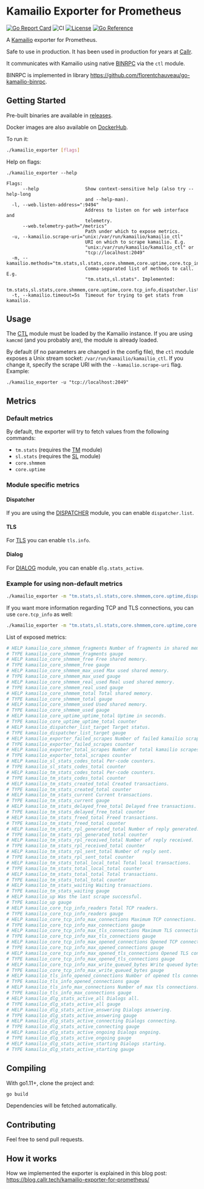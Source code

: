 # Kamailio Exporter for Prometheus
[![Go Report Card](https://goreportcard.com/badge/github.com/florentchauveau/kamailio_exporter)](https://goreportcard.com/report/github.com/florentchauveau/kamailio_exporter)
![CI](https://github.com/florentchauveau/kamailio_exporter/actions/workflows/build.yml/badge.svg)
[![License](https://img.shields.io/badge/License-MIT-blue.svg)](https://github.com/florentchauveau/kamailio_exporter/blob/master/LICENSE)
[![Go Reference](https://pkg.go.dev/badge/github.com/florentchauveau/kamailio_exporter.svg)](https://pkg.go.dev/github.com/florentchauveau/kamailio_exporter)

A [Kamailio](https://www.kamailio.org/) exporter for Prometheus.

Safe to use in production. It has been used in production for years at [Callr](https://www.callr.com).

It communicates with Kamailio using native [BINRPC](http://kamailio.org/docs/modules/stable/modules/ctl.html) via the `ctl` module. 

BINRPC is implemented in library https://github.com/florentchauveau/go-kamailio-binrpc.

## Getting Started

Pre-built binaries are available in [releases](https://github.com/florentchauveau/kamailio_exporter/releases).

Docker images are also available on [DockerHub](https://hub.docker.com/r/florentchauveau/kamailio_exporter).

To run it:
```bash
./kamailio_exporter [flags]
```

Help on flags:
```
./kamailio_exporter --help

Flags:
      --help                 Show context-sensitive help (also try --help-long
                             and --help-man).
  -l, --web.listen-address=":9494"
                             Address to listen on for web interface and
                             telemetry.
      --web.telemetry-path="/metrics"
                             Path under which to expose metrics.
  -u, --kamailio.scrape-uri="unix:/var/run/kamailio/kamailio_ctl"
                             URI on which to scrape kamailio. E.g.
                             "unix:/var/run/kamailio/kamailio_ctl" or
                             "tcp://localhost:2049"
  -m, --kamailio.methods="tm.stats,sl.stats,core.shmmem,core.uptime,core.tcp_info"
                             Comma-separated list of methods to call. E.g.
                             "tm.stats,sl.stats". Implemented:
                             tm.stats,sl.stats,core.shmmem,core.uptime,core.tcp_info,dispatcher.list,tls.info,dlg.stats_active
  -t, --kamailio.timeout=5s  Timeout for trying to get stats from kamailio.
  ```

## Usage

The [CTL](http://kamailio.org/docs/modules/stable/modules/ctl.html) module must be loaded by the Kamailio instance. If you are using `kamcmd` (and you probably are), the module is already loaded.

By default (if no parameters are changed in the config file), the `ctl` module exposes a Unix stream socket: `/var/run/kamailio/kamailio_ctl`. If you change it, specify the scrape URI with the `--kamailio.scrape-uri` flag. Example:

```
./kamailio_exporter -u "tcp://localhost:2049"
```

## Metrics

### Default metrics
By default, the exporter will try to fetch values from the following commands:

- `tm.stats` (requires the [TM](http://kamailio.org/docs/modules/stable/modules/tm.html) module)
- `sl.stats` (requires the [SL](http://kamailio.org/docs/modules/stable/modules/sl.html) module)
- `core.shmmem`
- `core.uptime`

### Module specific metrics
#### Dispatcher
If you are using the [DISPATCHER](http://kamailio.org/docs/modules/stable/modules/dispatcher.html) module, you can enable `dispatcher.list`.

#### TLS
For [TLS]( https://kamailio.org/docs/modules/stable/modules/tls.html ) you can enable `tls.info`.

#### Dialog
For [DIALOG](http://kamailio.org/docs/modules/stable/modules/dialog.html) module, you can enable `dlg.stats_active`.

### Example for using non-default metrics
```bash
./kamailio_exporter -m "tm.stats,sl.stats,core.shmmem,core.uptime,dispatcher.list,tls.info,dlg.stats_active"
```

If you want more information regarding TCP and TLS connections, you can use `core.tcp_info` as well:

```bash
./kamailio_exporter -m "tm.stats,sl.stats,core.shmmem,core.uptime,core.tcp_info"
```

List of exposed metrics:

```bash
# HELP kamailio_core_shmmem_fragments Number of fragments in shared memory.
# TYPE kamailio_core_shmmem_fragments gauge
# HELP kamailio_core_shmmem_free Free shared memory.
# TYPE kamailio_core_shmmem_free gauge
# HELP kamailio_core_shmmem_max_used Max used shared memory.
# TYPE kamailio_core_shmmem_max_used gauge
# HELP kamailio_core_shmmem_real_used Real used shared memory.
# TYPE kamailio_core_shmmem_real_used gauge
# HELP kamailio_core_shmmem_total Total shared memory.
# TYPE kamailio_core_shmmem_total gauge
# HELP kamailio_core_shmmem_used Used shared memory.
# TYPE kamailio_core_shmmem_used gauge
# HELP kamailio_core_uptime_uptime_total Uptime in seconds.
# TYPE kamailio_core_uptime_uptime_total counter
# HELP kamailio_dispatcher_list_target Target status.
# TYPE kamailio_dispatcher_list_target gauge
# HELP kamailio_exporter_failed_scrapes Number of failed kamailio scrapes
# TYPE kamailio_exporter_failed_scrapes counter
# HELP kamailio_exporter_total_scrapes Number of total kamailio scrapes
# TYPE kamailio_exporter_total_scrapes counter
# HELP kamailio_sl_stats_codes_total Per-code counters.
# TYPE kamailio_sl_stats_codes_total counter
# HELP kamailio_tm_stats_codes_total Per-code counters.
# TYPE kamailio_tm_stats_codes_total counter
# HELP kamailio_tm_stats_created_total Created transactions.
# TYPE kamailio_tm_stats_created_total counter
# HELP kamailio_tm_stats_current Current transactions.
# TYPE kamailio_tm_stats_current gauge
# HELP kamailio_tm_stats_delayed_free_total Delayed free transactions.
# TYPE kamailio_tm_stats_delayed_free_total counter
# HELP kamailio_tm_stats_freed_total Freed transactions.
# TYPE kamailio_tm_stats_freed_total counter
# HELP kamailio_tm_stats_rpl_generated_total Number of reply generated.
# TYPE kamailio_tm_stats_rpl_generated_total counter
# HELP kamailio_tm_stats_rpl_received_total Number of reply received.
# TYPE kamailio_tm_stats_rpl_received_total counter
# HELP kamailio_tm_stats_rpl_sent_total Number of reply sent.
# TYPE kamailio_tm_stats_rpl_sent_total counter
# HELP kamailio_tm_stats_total_local_total Total local transactions.
# TYPE kamailio_tm_stats_total_local_total counter
# HELP kamailio_tm_stats_total_total Total transactions.
# TYPE kamailio_tm_stats_total_total counter
# HELP kamailio_tm_stats_waiting Waiting transactions.
# TYPE kamailio_tm_stats_waiting gauge
# HELP kamailio_up Was the last scrape successful.
# TYPE kamailio_up gauge
# HELP kamailio_core_tcp_info_readers Total TCP readers.
# TYPE kamailio_core_tcp_info_readers gauge
# HELP kamailio_core_tcp_info_max_connections Maximum TCP connections.
# TYPE kamailio_core_tcp_info_max_connections gauge
# HELP kamailio_core_tcp_info_max_tls_connections Maximum TLS connections.
# TYPE kamailio_core_tcp_info_max_tls_connections gauge
# HELP kamailio_core_tcp_info_max_opened_connections Opened TCP connections.
# TYPE kamailio_core_tcp_info_max_opened_connections gauge
# HELP kamailio_core_tcp_info_max_opened_tls_connections Opened TLS connections.
# TYPE kamailio_core_tcp_info_max_opened_tls_connections gauge
# HELP kamailio_core_tcp_info_max_write_queued_bytes Write queued bytes.
# TYPE kamailio_core_tcp_info_max_write_queued_bytes gauge
# HELP kamailio_tls_info_opened_connections Number of opened tls connections.
# TYPE kamailio_tls_info_opened_connections gauge
# HELP kamailio_tls_info_max_connections Number of max tls connections.
# TYPE kamailio_tls_info_max_connections gauge
# HELP kamailio_dlg_stats_active_all Dialogs all.
# TYPE kamailio_dlg_stats_active_all gauge
# HELP kamailio_dlg_stats_active_answering Dialogs answering.
# TYPE kamailio_dlg_stats_active_answering gauge
# HELP kamailio_dlg_stats_active_connecting Dialogs connecting.
# TYPE kamailio_dlg_stats_active_connecting gauge
# HELP kamailio_dlg_stats_active_ongoing Dialogs ongoing.
# TYPE kamailio_dlg_stats_active_ongoing gauge
# HELP kamailio_dlg_stats_active_starting Dialogs starting.
# TYPE kamailio_dlg_stats_active_starting gauge
```

## Compiling

With go1.11+, clone the project and:

```bash
go build
```

Dependencies will be fetched automatically.

## Contributing

Feel free to send pull requests.

## How it works

How we implemented the exporter is explained in this blog post: https://blog.callr.tech/kamailio-exporter-for-prometheus/
